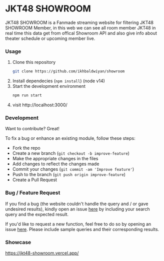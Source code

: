 # JKT48 SHOWROOM

JKT48 SHOWROOM is a Fanmade streaming website for filtering JKT48 SHOWROOM Member, in this web we can see all room member JKT48 in real time this data get from offical Showroom API and also give info about theater schedule or upcoming member live.

### Usage
1. Clone this repository
    ```bash
    git clone https://github.com/ikhbaldwiyan/showroom
    ```
2. Install dependecies (`npm install`) (node v14)
3. Start the development environment
    ```bash
    npm run start
    ```
4. visit http://localhost:3000/

### Development

Want to contribute? Great!

To fix a bug or enhance an existing module, follow these steps:

- Fork the repo
- Create a new branch (`git checkout -b improve-feature`)
- Make the appropriate changes in the files
- Add changes to reflect the changes made
- Commit your changes (`git commit -am 'Improve feature'`)
- Push to the branch (`git push origin improve-feature`)
- Create a Pull Request

### Bug / Feature Request

If you find a bug (the website couldn't handle the query and / or gave undesired results), kindly open an issue [here](https://github.com/ikhbaldwiyan/showroom/issues) by including your search query and the expected result.

If you'd like to request a new function, feel free to do so by opening an issue [here](https://github.com/ikhbaldwiyan/showroom/issues). Please include sample queries and their corresponding results.

### Showcase

https://jkt48-showroom.vercel.app/
